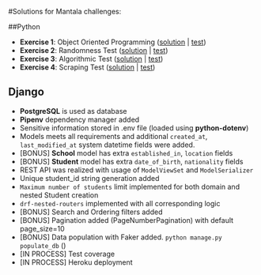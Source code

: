 #Solutions for Mantala challenges:

##Python
* **Exercise 1**: Object Oriented Programming ([solution](python_ex_1/answer.py) | [test](python_ex_1/tests.py)) 
* **Exercise 2**: Randomness Test ([solution](python_ex_2/answer.py) | [test](python_ex_2/tests.py)) 
* **Exercise 3**: Algorithmic Test ([solution](python_ex_3/answer.py) | [test](python_ex_3/tests.py)) 
* **Exercise 4**: Scraping Test ([solution](python_ex_4/answer.py) | [test](python_ex_4/tests.py)) 


## Django
* **PostgreSQL** is used as database
* **Pipenv** dependency manager added
* Sensitive information stored in .env file (loaded using **python-dotenv**)
* Models meets all requirements and additional `created_at`, `last_modified_at` system datetime fields were added.
* [BONUS] **School** model has extra `established_in`, `location` fields 
* [BONUS] **Student** model has extra `date_of_birth`, `nationality` fields 
* REST API was realized with usage of `ModelViewSet` and `ModelSerializer`
* Unique student_id string generation added
* `Maximum number of students` limit implemented for both domain and nested Student creation
* `drf-nested-routers` implemented with all corresponding logic
* [BONUS] Search and Ordering filters added
* [BONUS] Pagination added (PageNumberPagination) with default page_size=10
* [BONUS] Data population with Faker added. `python manage.py populate_db` ()
* [IN PROCESS] Test coverage
* [IN PROCESS] Heroku deployment